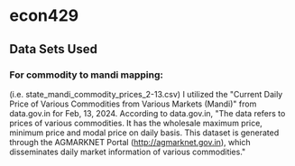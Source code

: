 # econ429

## Data Sets Used

### For commodity to mandi mapping: 
(i.e. state_mandi_commodity_prices_2-13.csv) I utilized the "Current Daily Price of Various Commodities from Various Markets (Mandi)" from data.gov.in for Feb, 13, 2024. According to data.gov.in, "The data refers to prices of various commodities. It has the wholesale maximum price, minimum price and modal price on daily basis. This dataset is generated through the AGMARKNET Portal (http://agmarknet.gov.in), which disseminates daily market information of various commodities."

